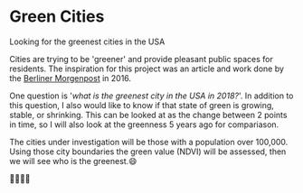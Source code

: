 # Green Cities
Looking for the greenest cities in the USA

Cities are trying to be 'greener' and provide pleasant public spaces for residents. The inspiration for this project was an article and work done by the [Berliner Morgenpost](https://interaktiv.morgenpost.de/gruenste-staedte-deutschlands/) in 2016.

One question is '*what is the greenest city in the USA in 2018?*'. In addition to this question, I also would like to know if that state of green is growing, stable, or shrinking. This can be looked at as the change between 2 points in time, so I will also look at the greenness 5 years ago for compariason.

The cities under investigation will be those with a population over 100,000. Using those city boundaries the green value (NDVI) will be assessed, then we will see who is the greenest.:smile:

:deciduous_tree::deciduous_tree::deciduous_tree::deciduous_tree:
